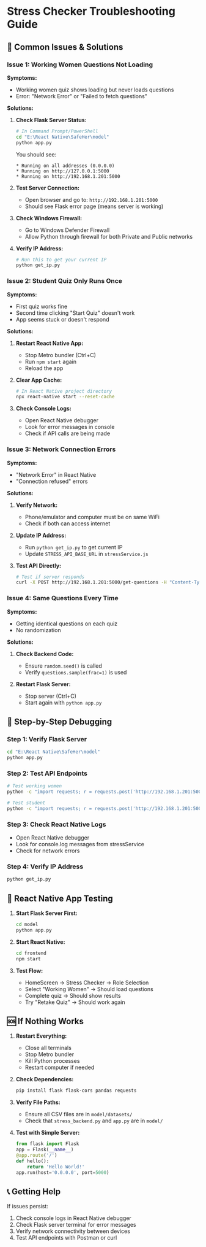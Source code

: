 # Stress Checker Troubleshooting Guide

## 🚨 Common Issues & Solutions

### **Issue 1: Working Women Questions Not Loading**

**Symptoms:**
- Working women quiz shows loading but never loads questions
- Error: "Network Error" or "Failed to fetch questions"

**Solutions:**

1. **Check Flask Server Status:**
   ```bash
   # In Command Prompt/PowerShell
   cd "E:\React Native\SafeHer\model"
   python app.py
   ```
   
   You should see:
   ```
   * Running on all addresses (0.0.0.0)
   * Running on http://127.0.0.1:5000
   * Running on http://192.168.1.201:5000
   ```

2. **Test Server Connection:**
   - Open browser and go to: `http://192.168.1.201:5000`
   - Should see Flask error page (means server is working)

3. **Check Windows Firewall:**
   - Go to Windows Defender Firewall
   - Allow Python through firewall for both Private and Public networks

4. **Verify IP Address:**
   ```bash
   # Run this to get your current IP
   python get_ip.py
   ```

### **Issue 2: Student Quiz Only Runs Once**

**Symptoms:**
- First quiz works fine
- Second time clicking "Start Quiz" doesn't work
- App seems stuck or doesn't respond

**Solutions:**

1. **Restart React Native App:**
   - Stop Metro bundler (Ctrl+C)
   - Run `npm start` again
   - Reload the app

2. **Clear App Cache:**
   ```bash
   # In React Native project directory
   npx react-native start --reset-cache
   ```

3. **Check Console Logs:**
   - Open React Native debugger
   - Look for error messages in console
   - Check if API calls are being made

### **Issue 3: Network Connection Errors**

**Symptoms:**
- "Network Error" in React Native
- "Connection refused" errors

**Solutions:**

1. **Verify Network:**
   - Phone/emulator and computer must be on same WiFi
   - Check if both can access internet

2. **Update IP Address:**
   - Run `python get_ip.py` to get current IP
   - Update `STRESS_API_BASE_URL` in `stressService.js`

3. **Test API Directly:**
   ```bash
   # Test if server responds
   curl -X POST http://192.168.1.201:5000/get-questions -H "Content-Type: application/json" -d "{\"role\":\"working_women\"}"
   ```

### **Issue 4: Same Questions Every Time**

**Symptoms:**
- Getting identical questions on each quiz
- No randomization

**Solutions:**

1. **Check Backend Code:**
   - Ensure `random.seed()` is called
   - Verify `questions.sample(frac=1)` is used

2. **Restart Flask Server:**
   - Stop server (Ctrl+C)
   - Start again with `python app.py`

## 🔧 **Step-by-Step Debugging**

### **Step 1: Verify Flask Server**
```bash
cd "E:\React Native\SafeHer\model"
python app.py
```

### **Step 2: Test API Endpoints**
```bash
# Test working women
python -c "import requests; r = requests.post('http://192.168.1.201:5000/get-questions', json={'role':'working_women'}); print(r.status_code, len(r.json()['questions']))"

# Test student  
python -c "import requests; r = requests.post('http://192.168.1.201:5000/get-questions', json={'role':'student'}); print(r.status_code, len(r.json()['questions']))"
```

### **Step 3: Check React Native Logs**
- Open React Native debugger
- Look for console.log messages from stressService
- Check for network errors

### **Step 4: Verify IP Address**
```bash
python get_ip.py
```

## 📱 **React Native App Testing**

1. **Start Flask Server First:**
   ```bash
   cd model
   python app.py
   ```

2. **Start React Native:**
   ```bash
   cd frontend
   npm start
   ```

3. **Test Flow:**
   - HomeScreen → Stress Checker → Role Selection
   - Select "Working Women" → Should load questions
   - Complete quiz → Should show results
   - Try "Retake Quiz" → Should work again

## 🆘 **If Nothing Works**

1. **Restart Everything:**
   - Close all terminals
   - Stop Metro bundler
   - Kill Python processes
   - Restart computer if needed

2. **Check Dependencies:**
   ```bash
   pip install flask flask-cors pandas requests
   ```

3. **Verify File Paths:**
   - Ensure all CSV files are in `model/datasets/`
   - Check that `stress_backend.py` and `app.py` are in `model/`

4. **Test with Simple Server:**
   ```python
   from flask import Flask
   app = Flask(__name__)
   @app.route('/')
   def hello():
       return 'Hello World!'
   app.run(host='0.0.0.0', port=5000)
   ```

## 📞 **Getting Help**

If issues persist:
1. Check console logs in React Native debugger
2. Check Flask server terminal for error messages
3. Verify network connectivity between devices
4. Test API endpoints with Postman or curl
